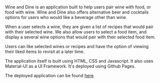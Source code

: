 Wine and Dine is an application built to help users pair wine with food, or food with wine. Wine and Dine also offers alternative beer and cocktails options for users who would like a beverage other than wine.

When a user selects a wine, they are given a list of recipes that would pair with their selected wine. We also allow users to select a food item, and display a several wine options that would pair with their selected food item.

Users can like selected wines or recipes and have the option of viewing their liked items to revisit at a later time.

The application itself is built using HTML, CSS and Javascript. It also uses Material-UI as a UI Framework. It's deployed using Github Pages.

The deployed application can be found [here](https://squidbeaks.github.io/wine-and-dine/).
